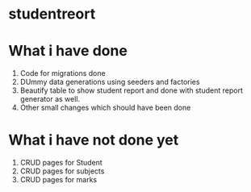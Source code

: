 # studentreort

# What i have done

1. Code for migrations done
2. DUmmy data generations using seeders and factories
3. Beautify table to show student report and done with student report generator as well.
4. Other small changes which should have been done

# What i have not done yet

1. CRUD pages for Student
2. CRUD pages for subjects
3. CRUD pages for marks
